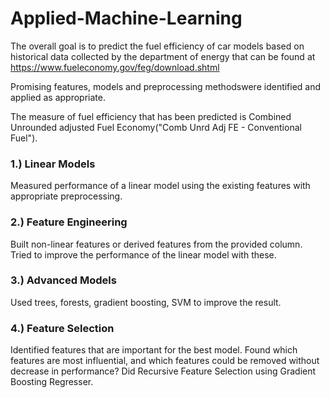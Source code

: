 # Applied-Machine-Learning

The overall goal is to predict the fuel efficiency of car models based on historical data collected
by the department of energy that can be found at
https://www.fueleconomy.gov/feg/download.shtml

Promising features, models and preprocessing methodswere identified and applied
as appropriate.

The measure of fuel efficiency that has been predicted is Combined Unrounded adjusted Fuel
Economy("Comb Unrd Adj FE - Conventional Fuel").

### 1.) Linear Models

Measured performance of a linear model using the existing features with appropriate
preprocessing.

### 2.) Feature Engineering

Built non-linear features or derived features from the provided column. Tried to improve the
performance of the linear model with these.

### 3.) Advanced Models

Used trees, forests, gradient boosting, SVM to improve
the result. 

### 4.) Feature Selection

Identified features that are important for the best model. Found which features are most influential,
and which features could be removed without decrease in performance? Did Recursive Feature Selection using Gradient Boosting Regresser. 
